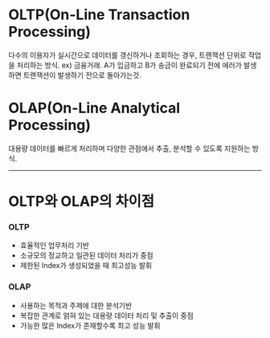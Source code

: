 # OLTP(On-Line Transaction Processing)
다수의 이용자가 실시간으로 데이터를 갱신하거나 조회하는 경우, 트랜잭션 단위로 작업을 처리하는 방식.
ex) 금융거래. A가 입금하고 B가 송금이 완료되기 전에 에러가 발생하면 트랜잭션이 발생하기 전으로 돌아가는것.
 
# OLAP(On-Line Analytical Processing)
대용량 데이터를 빠르게 처리하며 다양한 관점에서 추출, 분석할 수 있도록 지원하는 방식.
 
 -------------------------
# OLTP와 OLAP의 차이점
### OLTP
- 효율적인 업무처리 기반
- 소규모의 정교하고 일관된 데이터 처리가 중점
- 제한된 Index가 생성되었을 때 최고성능 발휘

### OLAP
* 사용하는 목적과 주제에 대한 분석기반
* 복잡한 관계로 얽혀 있는 대용량 데이터 처리 및 추출이 중점
* 가능한 많은 Index가 존재할수록 최고 성능 발휘
